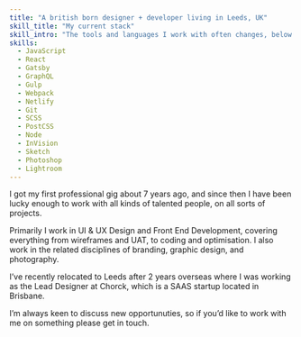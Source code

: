 ```yaml
---
title: "A british born designer + developer living in Leeds, UK"
skill_title: "My current stack"
skill_intro: "The tools and languages I work with often changes, below are the ones that I currently use day-to-day"
skills:
  - JavaScript
  - React
  - Gatsby
  - GraphQL
  - Gulp
  - Webpack
  - Netlify
  - Git
  - SCSS
  - PostCSS
  - Node
  - InVision
  - Sketch
  - Photoshop
  - Lightroom
---
```


I got my first professional gig about 7 years ago, and since then I have been lucky enough to work with all kinds of talented people, on all sorts of projects.

Primarily I work in UI & UX Design and Front End Development, covering everything from wireframes and UAT, to coding and optimisation. I also work in the related disciplines of branding, graphic design, and photography.

I’ve recently relocated to Leeds after 2 years overseas where I was working as the Lead Designer at Chorck, which is a SAAS startup located in Brisbane.

I’m always keen to discuss new opportunuties, so if you’d like to work with me on something please get in touch. 